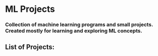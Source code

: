 # ML Projects

### Collection of machine learning programs and small projects. Created mostly for learning and exploring ML concepts.

## List of Projects:
